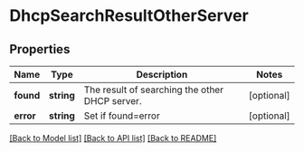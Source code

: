 # DhcpSearchResultOtherServer

## Properties
Name | Type | Description | Notes
------------ | ------------- | ------------- | -------------
**found** | **string** | The result of searching the other DHCP server. | [optional] 
**error** | **string** | Set if found&#x3D;error | [optional] 

[[Back to Model list]](../../README.md#documentation-for-models) [[Back to API list]](../../README.md#documentation-for-api-endpoints) [[Back to README]](../../README.md)

